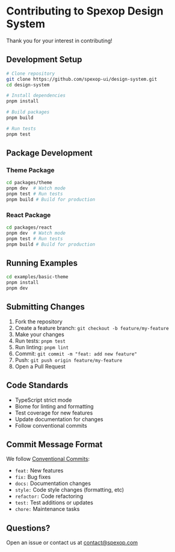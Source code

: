 # Contributing to Spexop Design System

Thank you for your interest in contributing!

## Development Setup

```bash
# Clone repository
git clone https://github.com/spexop-ui/design-system.git
cd design-system

# Install dependencies
pnpm install

# Build packages
pnpm build

# Run tests
pnpm test
```

## Package Development

### Theme Package

```bash
cd packages/theme
pnpm dev  # Watch mode
pnpm test # Run tests
pnpm build # Build for production
```

### React Package

```bash
cd packages/react
pnpm dev  # Watch mode
pnpm test # Run tests
pnpm build # Build for production
```

## Running Examples

```bash
cd examples/basic-theme
pnpm install
pnpm dev
```

## Submitting Changes

1. Fork the repository
2. Create a feature branch: `git checkout -b feature/my-feature`
3. Make your changes
4. Run tests: `pnpm test`
5. Run linting: `pnpm lint`
6. Commit: `git commit -m "feat: add new feature"`
7. Push: `git push origin feature/my-feature`
8. Open a Pull Request

## Code Standards

- TypeScript strict mode
- Biome for linting and formatting
- Test coverage for new features
- Update documentation for changes
- Follow conventional commits

## Commit Message Format

We follow [Conventional Commits](https://www.conventionalcommits.org/):

- `feat:` New features
- `fix:` Bug fixes
- `docs:` Documentation changes
- `style:` Code style changes (formatting, etc)
- `refactor:` Code refactoring
- `test:` Test additions or updates
- `chore:` Maintenance tasks

## Questions?

Open an issue or contact us at <contact@spexop.com>

